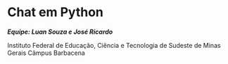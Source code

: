 # Chat em Python
***Equipe: Luan Souza e José Ricardo***

Instituto Federal de Educação, Ciência e Tecnologia de Sudeste de Minas Gerais
Câmpus Barbacena 


